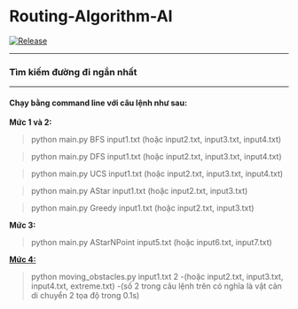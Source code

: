 # Routing-Algorithm-AI

[![Release](https://img.shields.io/badge/release-v2.1-green.svg)](https://chat-app.shiro.now.sh/)

---
### Tìm kiếm đường đi ngắn nhất
---
#### Chạy bằng command line với câu lệnh như sau:
**Mức 1 và 2:**
>python main.py BFS input1.txt (hoặc input2.txt, input3.txt, input4.txt)

>python main.py DFS input1.txt (hoặc input2.txt, input3.txt, input4.txt)

>python main.py UCS input1.txt (hoặc input2.txt, input3.txt, input4.txt)

>python main.py AStar input1.txt (hoặc input2.txt, input3.txt)

>python main.py Greedy input1.txt (hoặc input2.txt, input3.txt)

**Mức 3:**
>python main.py AStarNPoint input5.txt (hoặc input6.txt, input7.txt)

**[Mức 4:](https://www.youtube.com/playlist?list=PLT3P1FiVK_NHSFudx_eMfHA2l7pS1pare)**
>python moving_obstacles.py input1.txt 2 
  -(hoặc input2.txt, input3.txt, input4.txt, extreme.txt)
  -(số 2 trong câu lệnh trên có nghĩa là vật cản di chuyển 2 tọa độ trong 0.1s)


